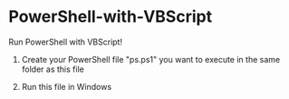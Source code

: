 # PowerShell-with-VBScript
Run PowerShell with VBScript!

1) Create your PowerShell file "ps.ps1" you want to execute in the same folder as this file

2) Run this file in Windows
